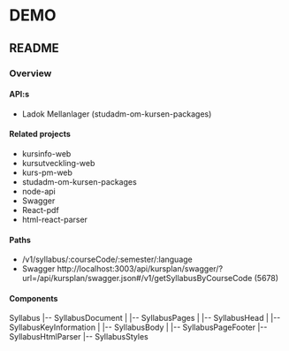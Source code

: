 # DEMO

## README

### Overview

#### API:s

- Ladok Mellanlager (studadm-om-kursen-packages)

#### Related projects

- kursinfo-web
- kursutveckling-web
- kurs-pm-web
- studadm-om-kursen-packages
- node-api
- Swagger
- React-pdf
- html-react-parser

#### Paths

- /v1/syllabus/:courseCode/:semester/:language
- Swagger http://localhost:3003/api/kursplan/swagger/?url=/api/kursplan/swagger.json#/v1/getSyllabusByCourseCode (5678)

#### Components

Syllabus
|-- SyllabusDocument
|   |-- SyllabusPages
|       |-- SyllabusHead
|       |-- SyllabusKeyInformation
|       |-- SyllabusBody
|       |-- SyllabusPageFooter
|-- SyllabusHtmlParser
|-- SyllabusStyles
